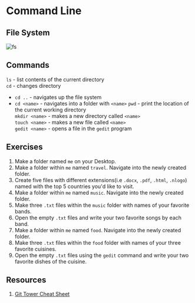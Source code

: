 # Command Line

## File System
![fs](https://www.ibm.com/support/knowledgecenter/zosbasics/com.ibm.zos.zconcepts/zOSB025.gif)

## Commands
`ls` - list contents of the current directory <br/>
`cd` - changes directory <br/>
  - `cd ..` - navigates up the file system
  - `cd <name>` - navigates into a folder with `<name>`
`pwd` - print the location of the current working directory<br/>
`mkdir <name>` - makes a new directory called `<name>`<br/>
`touch <name>` - makes a new file called `<name>`<br/>
`gedit <name>` - opens a file in the `gedit` program <br/>

## Exercises
1) Make a folder named `me` on your Desktop.
2) Make a folder within `me` named `travel`. Navigate into the newly created folder.
3) Create five files with different extensions(i.e `.docx`, `.pdf`, `.html`, `.nlogo`) named with the top 5 countries you'd like to visit.
4) Make a folder within `me` named `music`. Navigate into the newly created folder.
5) Make three `.txt` files within the `music` folder with names of your favorite bands.
6) Open the empty `.txt` files and write your two favorite songs by each band.
7) Make a folder within `me` named `food`. Navigate into the newly created folder.
8) Make three `.txt` files within the `food` folder with names of your three favorite cuisines.
9) Open the empty `.txt` files using the `gedit` command and write your two favorite dishes of the cuisine.

## Resources
1) [Git Tower Cheat Sheet](https://www.git-tower.com/blog/command-line-cheat-sheet/)
